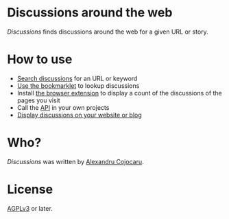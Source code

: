 # Discussions around the web

*Discussions* finds discussions around the web for a given URL or story.

# How to use

 * [Search discussions](https://discu.eu/search/) for an URL or keyword
 * [Use the bookmarklet](https://discu.eu/bookmarklet/) to lookup discussions 
 * Install [the browser extension](https://discu.eu/extension/) to display a count of the discussions of the pages you visit
 * Call the [API](https://discu.eu/api/) in your own projects
 * [Display discussions on your website or blog](https://discu.eu/website/)


# Who?

*Discussions* was written by [Alexandru Cojocaru](https://xojoc.pw).




# License

[AGPLv3](https://www.gnu.org/licenses/agpl-3.0.en.html) or later.
